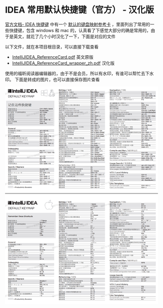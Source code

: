 # IDEA 常用默认快捷键（官方） - 汉化版
[官方文档- IDEA 快捷键](https://www.jetbrains.com/help/idea/2020.2/mastering-keyboard-shortcuts.html)
中有一个 [默认的键盘映射参考卡](https://resources.jetbrains.com/storage/products/intellij-idea/docs/IntelliJIDEA_ReferenceCard.pdf?_ga=2.31254143.1186071345.1596509455-217560053.1584063392)
，里面列出了常用的一些快捷键，包含 windows 和 mac 的，认真看了下感觉大部分的确是常用的，由于是英文，就花了几个小时汉化了一下，下面是对应的文件

以下文件，就在本项目根目录，可以直接下载查看

- [IntelliJIDEA_ReferenceCard.pdf](./IntelliJIDEA_ReferenceCard.pdf) 英文原版
- [IntelliJIDEA_ReferenceCard_wrapper_zh.pdf](./IntelliJIDEA_ReferenceCard_wrapper_zh.pdf) 汉化版
  
使用的福昕阅读器编辑器的，由于不是会员，所以有水印，有谁可以帮忙去下水印。
下面是转成的图片，也可以直接保存图片查看

![](./IntelliJIDEA_ReferenceCard_wrapper_zh.png)
